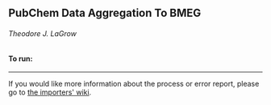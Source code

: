 ## PubChem Data Aggregation To BMEG
###### Theodore J. LaGrow

#### To run:

---

If you would like more information about the process or error report, please go to [the importers' wiki](https://github.com/ohsu-comp-bio/importers/wiki/PubChem-Data-Collection-Report).
